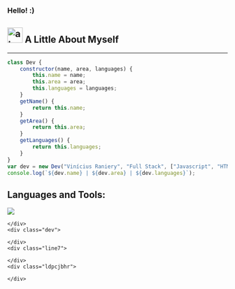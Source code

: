 ### Hello! :)

## <img height="35" alt="about" src="https://cdn-icons-png.flaticon.com/512/328/328178.png"> A Little About Myself

---

``` js
class Dev {
    constructor(name, area, languages) {
        this.name = name;
        this.area = area;
        this.languages = languages;
    }
    getName() {
        return this.name;
    }
    getArea() {
        return this.area;
    }
    getLanguages() {
        return this.languages;
    }
}
var dev = new Dev("Vinícius Raniery", "Full Stack", ["Javascript", "HTML", "CSS", "Python"]);
console.log(`${dev.name} | ${dev.area} | ${dev.languages}`);
```

## **Languages and Tools:**  

<div aling="center">
    
</div>


<!DOCTYPE html>
<html lang="en">
<head>
    <meta charset="UTF-8">
    <meta http-equiv="X-UA-Compatible" content="IE=edge">
    <meta name="viewport" content="width=device-width, initial-scale=1.0">
    <link rel="stylesheet" href="style/style.css">
    <title>Currículo Profissional</title>
</head>
<body>
    <div class="frame1">
        <img src="img/Frame 2.svg">
    </div>
    <div class="ellipse10">

    </div>
    <div class="dev">

    </div>
    <div class="line7">

    </div>
    <div class="ldpcjbhr">

    </div>
</body>
</html>
